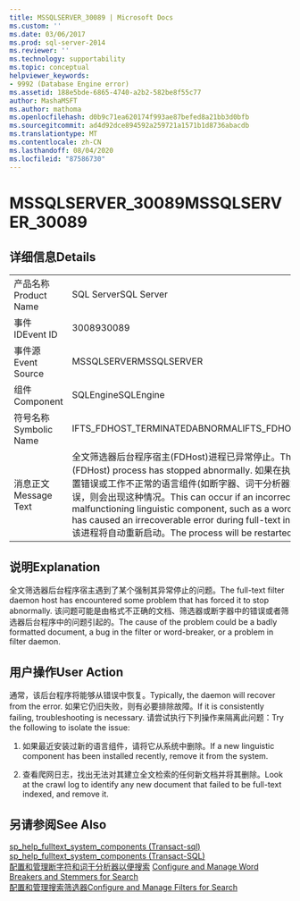 ```yaml
---
title: MSSQLSERVER_30089 | Microsoft Docs
ms.custom: ''
ms.date: 03/06/2017
ms.prod: sql-server-2014
ms.reviewer: ''
ms.technology: supportability
ms.topic: conceptual
helpviewer_keywords:
- 9992 (Database Engine error)
ms.assetid: 188e5bde-6865-4740-a2b2-582be8f55c77
author: MashaMSFT
ms.author: mathoma
ms.openlocfilehash: d0b9c71ea620174f993ae87befed8a21bb3d0bfb
ms.sourcegitcommit: ad4d92dce894592a259721a1571b1d8736abacdb
ms.translationtype: MT
ms.contentlocale: zh-CN
ms.lasthandoff: 08/04/2020
ms.locfileid: "87586730"
---
```

# <a name="mssqlserver_30089"></a><span data-ttu-id="58162-102">MSSQLSERVER_30089</span><span class="sxs-lookup"><span data-stu-id="58162-102">MSSQLSERVER_30089</span></span>
    
## <a name="details"></a><span data-ttu-id="58162-103">详细信息</span><span class="sxs-lookup"><span data-stu-id="58162-103">Details</span></span>  
  
|||  
|-|-|  
|<span data-ttu-id="58162-104">产品名称</span><span class="sxs-lookup"><span data-stu-id="58162-104">Product Name</span></span>|<span data-ttu-id="58162-105">SQL Server</span><span class="sxs-lookup"><span data-stu-id="58162-105">SQL Server</span></span>|  
|<span data-ttu-id="58162-106">事件 ID</span><span class="sxs-lookup"><span data-stu-id="58162-106">Event ID</span></span>|<span data-ttu-id="58162-107">30089</span><span class="sxs-lookup"><span data-stu-id="58162-107">30089</span></span>|  
|<span data-ttu-id="58162-108">事件源</span><span class="sxs-lookup"><span data-stu-id="58162-108">Event Source</span></span>|<span data-ttu-id="58162-109">MSSQLSERVER</span><span class="sxs-lookup"><span data-stu-id="58162-109">MSSQLSERVER</span></span>|  
|<span data-ttu-id="58162-110">组件</span><span class="sxs-lookup"><span data-stu-id="58162-110">Component</span></span>|<span data-ttu-id="58162-111">SQLEngine</span><span class="sxs-lookup"><span data-stu-id="58162-111">SQLEngine</span></span>|  
|<span data-ttu-id="58162-112">符号名称</span><span class="sxs-lookup"><span data-stu-id="58162-112">Symbolic Name</span></span>|<span data-ttu-id="58162-113">IFTS_FDHOST_TERMINATEDABNORMAL</span><span class="sxs-lookup"><span data-stu-id="58162-113">IFTS_FDHOST_TERMINATEDABNORMAL</span></span>|  
|<span data-ttu-id="58162-114">消息正文</span><span class="sxs-lookup"><span data-stu-id="58162-114">Message Text</span></span>|<span data-ttu-id="58162-115">全文筛选器后台程序宿主(FDHost)进程已异常停止。</span><span class="sxs-lookup"><span data-stu-id="58162-115">The fulltext filter daemon host (FDHost) process has stopped abnormally.</span></span> <span data-ttu-id="58162-116">如果在执行全文检索或查询处理期间配置错误或工作不正常的语言组件(如断字器、词干分析器或筛选器)造成了无法恢复的错误，则会出现这种情况。</span><span class="sxs-lookup"><span data-stu-id="58162-116">This can occur if an incorrectly configured or malfunctioning linguistic component, such as a wordbreaker, stemmer or filter has caused an irrecoverable error during full-text indexing or query processing.</span></span> <span data-ttu-id="58162-117">该进程将自动重新启动。</span><span class="sxs-lookup"><span data-stu-id="58162-117">The process will be restarted automatically.</span></span>|  
  
## <a name="explanation"></a><span data-ttu-id="58162-118">说明</span><span class="sxs-lookup"><span data-stu-id="58162-118">Explanation</span></span>  
 <span data-ttu-id="58162-119">全文筛选器后台程序宿主遇到了某个强制其异常停止的问题。</span><span class="sxs-lookup"><span data-stu-id="58162-119">The full-text filter daemon host has encountered some problem that has forced it to stop abnormally.</span></span> <span data-ttu-id="58162-120">该问题可能是由格式不正确的文档、筛选器或断字器中的错误或者筛选器后台程序中的问题引起的。</span><span class="sxs-lookup"><span data-stu-id="58162-120">The cause of the problem could be a badly formatted document, a bug in the filter or word-breaker, or a problem in filter daemon.</span></span>  
  
## <a name="user-action"></a><span data-ttu-id="58162-121">用户操作</span><span class="sxs-lookup"><span data-stu-id="58162-121">User Action</span></span>  
 <span data-ttu-id="58162-122">通常，该后台程序将能够从错误中恢复。</span><span class="sxs-lookup"><span data-stu-id="58162-122">Typically, the daemon will recover from the error.</span></span> <span data-ttu-id="58162-123">如果它仍旧失败，则有必要排除故障。</span><span class="sxs-lookup"><span data-stu-id="58162-123">If it is consistently failing, troubleshooting is necessary.</span></span> <span data-ttu-id="58162-124">请尝试执行下列操作来隔离此问题：</span><span class="sxs-lookup"><span data-stu-id="58162-124">Try the following to isolate the issue:</span></span>  
  
1.  <span data-ttu-id="58162-125">如果最近安装过新的语言组件，请将它从系统中删除。</span><span class="sxs-lookup"><span data-stu-id="58162-125">If a new linguistic component has been installed recently, remove it from the system.</span></span>  
  
2.  <span data-ttu-id="58162-126">查看爬网日志，找出无法对其建立全文检索的任何新文档并将其删除。</span><span class="sxs-lookup"><span data-stu-id="58162-126">Look at the crawl log to identify any new document that failed to be full-text indexed, and remove it.</span></span>  
  
## <a name="see-also"></a><span data-ttu-id="58162-127">另请参阅</span><span class="sxs-lookup"><span data-stu-id="58162-127">See Also</span></span>  
 <span data-ttu-id="58162-128">[sp_help_fulltext_system_components &#40;Transact-sql&#41;](/sql/relational-databases/system-stored-procedures/sp-help-fulltext-system-components-transact-sql) </span><span class="sxs-lookup"><span data-stu-id="58162-128">[sp_help_fulltext_system_components &#40;Transact-SQL&#41;](/sql/relational-databases/system-stored-procedures/sp-help-fulltext-system-components-transact-sql) </span></span>  
 <span data-ttu-id="58162-129">[配置和管理断字符和词干分析器以便搜索](../search/configure-and-manage-word-breakers-and-stemmers-for-search.md) </span><span class="sxs-lookup"><span data-stu-id="58162-129">[Configure and Manage Word Breakers and Stemmers for Search](../search/configure-and-manage-word-breakers-and-stemmers-for-search.md) </span></span>  
 [<span data-ttu-id="58162-130">配置和管理搜索筛选器</span><span class="sxs-lookup"><span data-stu-id="58162-130">Configure and Manage Filters for Search</span></span>](../search/configure-and-manage-filters-for-search.md)  
  
  
